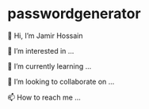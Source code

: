 # passwordgenerator


 👋 Hi, I’m Jamir Hossain

 👀 I’m interested in ...

 🌱 I’m currently learning ...

💞️ I’m looking to collaborate on ...

📫 How to reach me ...
